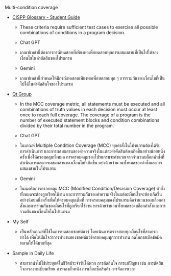 Multi-condition coverage

- [CISPP Glossary - Student Guide](https://www.isc2.org/certifications/cissp/cissp-student-glossary)
  - These criteria require sufficient test cases to exercise all possible combinations of conditions in a program decision.
    
  - Chat GPT
  - เกณฑ์เหล่านี้ต้องการกรณีทดสอบที่เพียงพอเพื่อทดสอบทุกการผสมผสานที่เป็นไปได้ของเงื่อนไขในคำตัดสินของโปรแกรม

  - Gemini
  - เกณฑ์เหล่านี้กำหนดให้มีกรณีทดสอบเพียงพอเพื่อทดสอบทุก ๆ การรวมกันของเงื่อนไขที่เป็นไปได้ในคำตัดสินใจของโปรแกรม

- [Qt Group](https://www.qt.io/product/quality-assurance/coco/feature-multiple-condition-coverage-mcc)
  - In the MCC coverage metric, all statements must be executed and all combinations of truth values in each decision must occur at least once to reach full coverage. The coverage of a program is the number of executed statement blocks and condition combinations divided by their total number in the program.
 
  - Chat GPT
  - ในเกณฑ์ Multiple Condition Coverage (MCC) ทุกคำสั่งในโปรแกรมต้องได้รับการดำเนินการ และการผสมผสานของค่าความจริงในแต่ละคำตัดสินต้องเกิดขึ้นอย่างน้อยหนึ่งครั้งเพื่อให้ครอบคลุมทั้งหมด การครอบคลุมของโปรแกรมจะคำนวณจากจำนวนบล็อกคำสั่งที่ดำเนินการและการผสมผสานของเงื่อนไขที่เกิดขึ้น แบ่งด้วยจำนวนทั้งหมดของคำสั่งและการผสมผสานในโปรแกรม
 
  - Gemini
  - ในเมตริกการครอบคลุม MCC (Modified Condition/Decision Coverage) คำสั่งทั้งหมดจะต้องถูกเรียกใช้งาน และการรวมกันของค่าความจริงในแต่ละเงื่อนไขจะต้องเกิดขึ้นอย่างน้อยหนึ่งครั้งเพื่อให้ครอบคลุมเต็มที่ การครอบคลุมของโปรแกรมคือจำนวนของบล็อกคำสั่งและการรวมกันของเงื่อนไขที่ถูกเรียกใช้งาน หารด้วยจำนวนทั้งหมดของบล็อกคำสั่งและการรวมกันของเงื่อนไขในโปรแกรม

- My Self
  - เป็นหลักเกณฑ์ที่ใช้ในการทดสอบซอฟต์แวร์ โดยเน้นการตรวจสอบทุกเงื่อนไขที่สามารถทำได้ เพื่อให้มั่นใจว่าการทำงานของซอฟต์แวร์ครอบคลุมทุกการทำงาน ลดโอกาสเกิดข้อผิดพลาดให้ได้มากที่สุด

- Sample in Daily Life
  - สามารถนําไปใช้ประยุกต์ในชีวิตประจําวันได้พวก การตัดสินใจ การแก้ปัญหา เช่น การตัดสินใจการลงทะเบียนเรียน การจองตั๋วหนัง การเลือกซื้อสินค้า การจัดการเวลา
